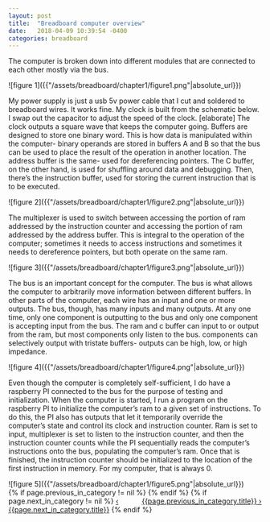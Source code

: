 ```yaml
---
layout: post
title:  "Breadboard computer overview"
date:   2018-04-09 10:39:54 -0400
categories: breadboard
---
```

<p>
The computer is broken down into different modules that are connected to each other mostly via the bus.
</p>
![figure 1]({{"/assets/breadboard/chapter1/figure1.png"|absolute_url}})
<p>
My power supply is just a usb 5v power cable that I cut and soldered to breadboard wires. It works fine.
My clock is built from the schematic below. I swap out the capacitor to adjust the speed of the clock. [elaborate] The clock outputs a square wave that keeps the computer going.
Buffers are designed to store one binary word. This is how data is manipulated within the computer- binary operands are stored in buffers A and B so that the bus can be used to place the result of the operation in another location. The address buffer is the same- used for dereferencing pointers. The C buffer, on the other hand, is used for shuffling around data and debugging. Then, there’s the instruction buffer, used for storing the current instruction that is to be executed. 
</p>
![figure 2]({{"/assets/breadboard/chapter1/figure2.png"|absolute_url}})
<p>
The multiplexer is used to switch between accessing the portion of ram addressed by the instruction counter and accessing the portion of ram addressed by the address buffer. This is integral to the operation of the computer; sometimes it needs to access instructions and sometimes it needs to dereference pointers, but both operate on the same ram. 
</p>
![figure 3]({{"/assets/breadboard/chapter1/figure3.png"|absolute_url}})
<p>
The bus is an important concept for the computer. The bus is what allows the computer to arbitrarily move information between different buffers. In other parts of the computer, each wire has an input and one or more outputs. The bus, though, has many inputs and many outputs. At any one time, only one component is outputting to the bus and only one component is accepting input from the bus. The ram and c buffer can input to or output from the ram, but most components only listen to the bus. components can selectively output with tristate buffers- outputs can be high, low, or high impedance.
</p>
![figure 4]({{"/assets/breadboard/chapter1/figure4.png"|absolute_url}})
<p>
Even though the computer is completely self-sufficient, I do have a raspberry PI connected to the bus for the purpose of testing and initialization. When the computer is started, I run a program on the raspberry PI to initialize the computer’s ram to a given set of instructions. To do this, the PI also has outputs that let it temporarily override the computer’s state and control its clock and instruction counter. Ram is set to input, multiplexer is set to listen to the instruction counter, and then the instruction counter counts while the PI sequentially reads the computer’s instructions onto the bus, populating the computer’s ram. Once that is finished, the instruction counter should be initialized to the location of the first instruction in memory. For my computer, that is always 0. 
</p>
![figure 5]({{"/assets/breadboard/chapter1/figure5.png"|absolute_url}})


<div>
{% if page.previous_in_category != nil %}
<a href="{{page.previous_in_category.url}}" style="float:right;">{{page.previous_in_category.title}} &#8250;</a>
{% endif %}
{% if page.next_in_category != nil %}
<a href="{{page.next_in_category.url}}" class="float:left;">&#8249; {{page.next_in_category.title}}</a>
{% endif %}
</div>

